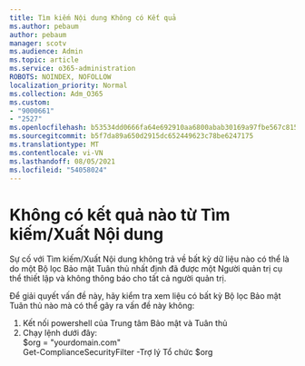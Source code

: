 ```yaml
---
title: Tìm kiếm Nội dung Không có Kết quả
ms.author: pebaum
author: pebaum
manager: scotv
ms.audience: Admin
ms.topic: article
ms.service: o365-administration
ROBOTS: NOINDEX, NOFOLLOW
localization_priority: Normal
ms.collection: Adm_O365
ms.custom:
- "9000661"
- "2527"
ms.openlocfilehash: b53534dd0666fa64e692910aa6800abab30169a97fbe567c815ce6b948381a63
ms.sourcegitcommit: b5f7da89a650d2915dc652449623c78be6247175
ms.translationtype: MT
ms.contentlocale: vi-VN
ms.lasthandoff: 08/05/2021
ms.locfileid: "54058024"
---
```

# <a name="no-results-from-content-searchexports"></a>Không có kết quả nào từ Tìm kiếm/Xuất Nội dung

Sự cố với Tìm kiếm/Xuất Nội dung không trả về bất kỳ dữ liệu nào có thể là do một Bộ lọc Bảo mật Tuân thủ nhất định đã được một Người quản trị cụ thể thiết lập và không thông báo cho tất cả người quản trị.

Để giải quyết vấn đề này, hãy kiểm tra xem liệu có bất kỳ Bộ lọc Bảo mật Tuân thủ nào mà có thể gây ra vấn đề này không:
1. Kết nối powershell của Trung tâm Bảo mật và Tuân thủ
2. Chạy lệnh dưới đây:
<br>$org = "yourdomain.com"
<br>Get-ComplianceSecurityFilter -Trợ lý Tổ chức $org